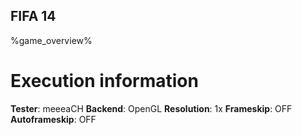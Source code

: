 ## FIFA 14

%game_overview%

# Execution information

**Tester**: meeeaCH
**Backend**: OpenGL
**Resolution**: 1x
**Frameskip**: OFF
**Autoframeskip**: OFF
